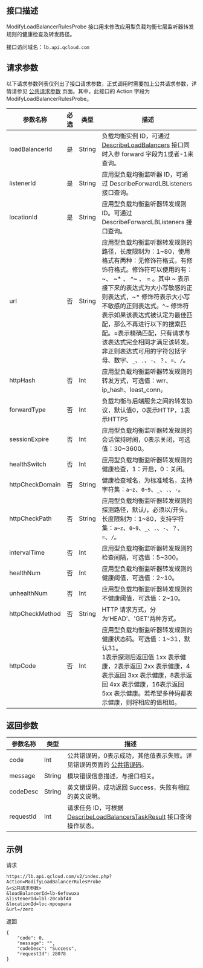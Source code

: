 ## 接口描述
 ModifyLoadBalancerRulesProbe 接口用来修改应用型负载均衡七层监听器转发规则的健康检查及转发路径。
 
接口访问域名：`lb.api.qcloud.com`


## 请求参数

以下请求参数列表仅列出了接口请求参数，正式调用时需要加上公共请求参数，详情请参见 [公共请求参数](https://cloud.tencent.com/document/api/214/11594) 页面。其中，此接口的 Action 字段为 ModifyLoadBalancerRulesProbe。
 
|参数名称|必选|类型|描述|
|-----|------|--------|-----------|
|loadBalancerId|是|String|负载均衡实例 ID，可通过 <a href="https://cloud.tencent.com/document/api/214/1261" title="DescribeLoadBalancers">DescribeLoadBalancers</a> 接口同时入参 forward 字段为1或者-1来查询。|
|listenerId|是|String|应用型负载均衡监听器 ID，可通过 DescribeForwardLBListeners 接口查询。|
|locationId|是|String|应用型负载均衡监听器转发规则 ID。可通过 DescribeForwardLBListeners 接口查询。|
|url|否|String|应用型负载均衡监听器转发规则的路径，长度限制为：1\~80，使用格式有两种：无修饰符格式，有修饰符格式。修饰符可以使用的有：\~、 \~* 、 ^~ 、 = 。其中 ~ 表示接下来的表达式为大小写敏感的正则表达式，\~* 修饰符表示大小写不敏感的正则表达式。^~ 修饰符表示如果该表达式被认定为最佳匹配，那么不再进行以下的搜索匹配。=表示精确匹配，只有请求与该表达式完全相同才满足该转发。非正则表达式可用的字符包括字母、数字、`_`、`.`、`-`、`？`、`=`、`/`。|
|httpHash|否|Int|应用型负载均衡监听器转发规则的转发方式，可选值：wrr、ip_hash、least_conn。|
|forwardType|否|Int|负载均衡与后端服务之间的转发协议，默认值0，0表示HTTP，1表示HTTPS|
|sessionExpire|否|Int|应用型负载均衡监听器转发规则的会话保持时间，0表示关闭，可选值：30~3600。|
|healthSwitch|否|Int|应用型负载均衡监听器转发规则的健康检查，1：开启，0：关闭。|
|httpCheckDomain|否|String|健康检查域名，为标准域名，支持字符集：`a~z`、`0~9`、`_`、`.`、`-`。|
|httpCheckPath|否|String|应用型负载均衡监听器转发规则的探测路径，默认/，必须以/开头。长度限制为：1\~80，支持字符集：`a~z`、`0~9`、`_`、`.`、`-`、`？`、`=`、`/`。|
|intervalTime|否|Int|应用型负载均衡监听器转发规则的检查间隔，可选值：5~300。|
|healthNum|否|Int|应用型负载均衡监听器转发规则的健康阈值，可选值：2~10。|
|unhealthNum|否|Int|应用型负载均衡监听器转发规则的不健康阈值，可选值：2~10。|
|httpCheckMethod|否|String|HTTP 请求方式，分为‘HEAD’、'GET'两种方式。|
|httpCode|否|Int|应用型负载均衡监听器转发规则的健康状态码。可选值：1~31，默认31。<br>1表示探测后返回值 1xx 表示健康，2表示返回 2xx 表示健康，4表示返回 3xx 表示健康，8表示返回 4xx 表示健康，16表示返回 5xx 表示健康。若希望多种码都表示健康，则将相应的值相加。|



## 返回参数
 
 
|参数名称|类型|描述|
|-------|---|---------------|
|code|Int|公共错误码，0表示成功，其他值表示失败。详见错误码页面的 [公共错误码](https://cloud.tencent.com/document/api/214/11602)。|
|message|String|模块错误信息描述，与接口相关。|
|codeDesc|String|英文错误码，成功返回 Success，失败有相应的英文说明。|
|requestId|Int|请求任务 ID，可根据 [DescribeLoadBalancersTaskResult](https://cloud.tencent.com/document/api/214/4007) 接口查询操作状态。|

## 示例
 
请求
```
https://lb.api.qcloud.com/v2/index.php?Action=ModifyLoadBalancerRulesProbe
&<公共请求参数>
&loadBalancerId=lb-6efswuxa
&listenerId=lbl-20cxbf40
&locationId=loc-mpoupana
&url=/zero
```
返回
```
{
    "code": 0,
    "message": "",
    "codeDesc": "Success",
    "requestId": 28078
}
```

